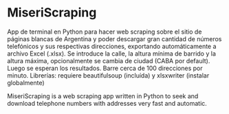 # MiseriScraping
App de terminal en Python para hacer web scraping sobre el sitio de páginas blancas de Argentina y poder descargar gran cantidad de números telefónicos y sus respectivas direcciones, exportando automáticamente a archivo Excel (.xlsx). Se introduce la calle, la altura mínima de barrido y la altura máxima, opcionalmente se cambia de ciudad (CABA por default). Luego se esperan los resultados. Barre cerca de 100 direcciones por minuto.
Librerías: requiere beautifulsoup (incluída) y xlsxwriter (instalar globalmente)

MiseriScraping is a web scraping app written in Python to seek and download telephone numbers with addresses very fast and automatic.
